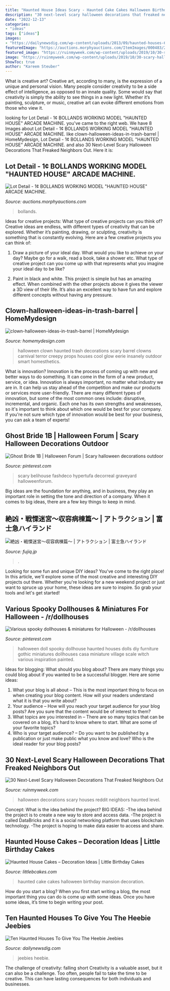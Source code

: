 ```yaml
---
title: "Haunted House Ideas Scary - Haunted Cake Cakes Halloween Birthday Mansion Decoration"
description: "30 next-level scary halloween decorations that freaked neighbors out"
date: "2022-12-13"
categories:
- "ideas"
tags: ["ideas"]
images:
- "https://dailynewsdig.com/wp-content/uploads/2013/09/haunted-houses-6.jpg"
featuredImage: "https://auctions.morphyauctions.com/ItemImages/000483/20051093_6_lg.jpeg"
featured_image: "https://ruinmyweek.com/wp-content/uploads/2019/10/30-scary-halloween-decorations-that-freaked-the-neighbors-out-5.jpg"
image: "https://ruinmyweek.com/wp-content/uploads/2019/10/30-scary-halloween-decorations-that-freaked-the-neighbors-out-5.jpg"
ShowToc: true
author: "Kareem Steuber"
---
```



What is creative art?
Creative art, according to many, is the expression of a unique and personal vision. Many people consider creativity to be a side effect of intelligence, as opposed to an innate quality. Some would say that creativity is simply the ability to see things in a new light. Whether it’s painting, sculpture, or music, creative art can evoke different emotions from those who view it.

	

		
looking for Lot Detail - 1¢ BOLLANDS WORKING MODEL &quot;HAUNTED HOUSE&quot; ARCADE MACHINE. you've came to the right web. We have 8 Images about Lot Detail - 1¢ BOLLANDS WORKING MODEL &quot;HAUNTED HOUSE&quot; ARCADE MACHINE. like clown-halloween-ideas-in-trash-barrel | HomeMydesign, Lot Detail - 1¢ BOLLANDS WORKING MODEL &quot;HAUNTED HOUSE&quot; ARCADE MACHINE. and also 30 Next-Level Scary Halloween Decorations That Freaked Neighbors Out. Here it is:
		
    
## Lot Detail - 1¢ BOLLANDS WORKING MODEL &quot;HAUNTED HOUSE&quot; ARCADE MACHINE.

<img loading=lazy src="https://auctions.morphyauctions.com/ItemImages/000483/20051093_6_lg.jpeg" onerror="this.onerror=null;this.src='https://tse2.mm.bing.net/th?id=OIP.aSbBFSrmDC-Un_X_xzEaxAHaKF&amp;pid=15.1';" alt="Lot Detail - 1¢ BOLLANDS WORKING MODEL &quot;HAUNTED HOUSE&quot; ARCADE MACHINE.">

_Source: auctions.morphyauctions.com_

>bollands. 

	

Ideas for creative projects: What type of creative projects can you think of?
Creative ideas are endless, with different types of creativity that can be explored. Whether it’s painting, drawing, or sculpting, creativity is something that is constantly evolving. Here are a few creative projects you can think of:
1) Draw a picture of your ideal day. What would you like to achieve on your day? Maybe go for a walk, read a book, take a shower etc. What type of creative project can you come up with that represents what you imagine your ideal day to be like?

2) Paint in black and white. This project is simple but has an amazing effect. When combined with the other projects above it gives the viewer a 3D view of their life. It’s also an excellent way to have fun and explore different concepts without having any pressure.

    
## Clown-halloween-ideas-in-trash-barrel | HomeMydesign

<img loading=lazy src="https://homemydesign.com/wp-content/uploads/2017/10/clown-halloween-ideas-in-trash-barrel.jpg" onerror="this.onerror=null;this.src='https://tse2.mm.bing.net/th?id=OIP.TYVx6z1TuLlQwL-Z4_B6YgHaKz&amp;pid=15.1';" alt="clown-halloween-ideas-in-trash-barrel | HomeMydesign">

_Source: homemydesign.com_

>halloween clown haunted trash decorations scary barrel clowns carnival terror creepy props houses cool glow eerie insanely outdoor smart homesthetics. 

	

What is innovation?
Innovation is the process of coming up with new and better ways to do something. It can come in the form of a new product, service, or idea. Innovation is always important, no matter what industry we are in. It can help us stay ahead of the competition and make our products or services more user-friendly.
There are many different types of innovation, but some of the most common ones include: disruptive, incremental, and organic. Each one has its own strengths and weaknesses, so it's important to think about which one would be best for your company. If you're not sure which type of innovation would be best for your business, you can ask a team of experts!

    
## Ghost Bride 1B | Halloween Forum | Scary Halloween Decorations Outdoor

<img loading=lazy src="https://i.pinimg.com/736x/9d/b2/31/9db23124570722a382f9c1bb18028d97.jpg" onerror="this.onerror=null;this.src='https://tse4.mm.bing.net/th?id=OIP.wh9CqJK2Dlwh7E6AAydu9gAAAA&amp;pid=15.1';" alt="Ghost Bride 1B | Halloween Forum | Scary halloween decorations outdoor">

_Source: pinterest.com_

>scary belihouse fashdeco hypertufa decorreal graveyard halloweenforum. 

	

Big ideas are the foundation for anything, and in business, they play an important role in setting the tone and direction of a company. When it comes to big ideas, there are a few key things to keep in mind. 

    
## 絶凶・戦慄迷宮～収容病棟篇～ | アトラクション | 富士急ハイランド

<img loading=lazy src="https://www.fujiq.jp/attraction/h5f6de0000000q6a-img/senritsu_02.jpg" onerror="this.onerror=null;this.src='https://tse4.mm.bing.net/th?id=OIP.rpivhJzC_6tGq45prrFMQQHaEy&amp;pid=15.1';" alt="絶凶・戦慄迷宮～収容病棟篇～ | アトラクション | 富士急ハイランド">

_Source: fujiq.jp_

>. 

	

Looking for some fun and unique DIY ideas? You've come to the right place! In this article, we'll explore some of the most creative and interesting DIY projects out there. Whether you're looking for a new weekend project or just want to spruce up your home, these ideas are sure to inspire. So grab your tools and let's get started!

    
## Various Spooky Dollhouses &amp; Miniatures For Halloween - /r/dollhouses

<img loading=lazy src="https://i.pinimg.com/736x/32/7b/86/327b86580de5c91cb7cd1dd10b69e8af.jpg" onerror="this.onerror=null;this.src='https://tse3.mm.bing.net/th?id=OIP.m1QQ2dIvSD_auNo10GrlRAHaLH&amp;pid=15.1';" alt="Various spooky dollhouses &amp; miniatures for Halloween - /r/dollhouses">

_Source: pinterest.com_

>halloween doll spooky dollhouse haunted houses dolls diy furniture gothic miniatures dollhouses casa miniature village scale witch various inspiration painted. 

	

Ideas for blogging: What should you blog about?
There are many things you could blog about if you wanted to be a successful blogger. Here are some ideas: 
1) What your blog is all about – This is the most important thing to focus on when creating your blog content. How will your readers understand what it is that you write about? 
2) Your audience – How will you reach your target audience for your blog posts? Are you sure that the content would be of interest to them? 
3) What topics are you interested in – There are so many topics that can be covered on a blog, it’s hard to know where to start. What are some of your favorite topics? 
4) Who is your target audience? – Do you want to be published by a publication or just make public what you know and love? Who is the ideal reader for your blog posts?

    
## 30 Next-Level Scary Halloween Decorations That Freaked Neighbors Out

<img loading=lazy src="https://ruinmyweek.com/wp-content/uploads/2019/10/30-scary-halloween-decorations-that-freaked-the-neighbors-out-5.jpg" onerror="this.onerror=null;this.src='https://tse2.mm.bing.net/th?id=OIP.xdpgoZbVDRj_kKQhY2tLIQHaLH&amp;pid=15.1';" alt="30 Next-Level Scary Halloween Decorations That Freaked Neighbors Out">

_Source: ruinmyweek.com_

>halloween decorations scary houses reddit neighbors haunted level. 

	

Concept: What is the idea behind the project?
BIG IDEAS: 
-The idea behind the project is to create a new way to store and access data. 
-The project is called DataBricks and it is a social networking platform that uses blockchain technology. 
-The project is hoping to make data easier to access and share.

    
## Haunted House Cakes – Decoration Ideas | Little Birthday Cakes

<img loading=lazy src="http://www.littlebcakes.com/wp-content/uploads/2014/01/Haunted-House-Cake-Images.jpg" onerror="this.onerror=null;this.src='https://tse4.mm.bing.net/th?id=OIP.79qyNmKyFWRtCuJzuQdXVgHaJ4&amp;pid=15.1';" alt="Haunted House Cakes – Decoration Ideas | Little Birthday Cakes">

_Source: littlebcakes.com_

>haunted cake cakes halloween birthday mansion decoration. 

	

How do you start a blog?
When you first start writing a blog, the most important thing you can do is come up with some ideas. Once you have some ideas, it’s time to begin writing your post.

    
## Ten Haunted Houses To Give You The Heebie Jeebies

<img loading=lazy src="https://dailynewsdig.com/wp-content/uploads/2013/09/haunted-houses-6.jpg" onerror="this.onerror=null;this.src='https://tse3.mm.bing.net/th?id=OIP.BVRwcjhcysb2UMe5bdDrQgHaEf&amp;pid=15.1';" alt="Ten Haunted Houses To Give You The Heebie Jeebies">

_Source: dailynewsdig.com_

>jeebies heebie. 

	

The challenge of creativity: falling short
Creativity is a valuable asset, but it can also be a challenge. Too often, people fail to take the time to be creative. This can have lasting consequences for both individuals and businesses.

